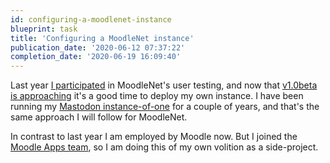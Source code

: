 ```yaml
---
id: configuring-a-moodlenet-instance
blueprint: task
title: 'Configuring a MoodleNet instance'
publication_date: '2020-06-12 07:37:22'
completion_date: '2020-06-19 16:09:40'
---
```


Last year [I participated](https://noeldemartin.com/tasks/testing-moodlenet) in MoodleNet's user testing, and now that [v1.0beta is approaching](https://blog.moodle.net/2020/approaching-v10-beta/) it's a good time to deploy my own instance. I have been running my [Mastodon instance-of-one](https://noeldemartin.social) for a couple of years, and that's the same approach I will follow for MoodleNet.

In contrast to last year I am employed by Moodle now. But I joined the [Moodle Apps team](https://moodle.com/app/), so I am doing this of my own volition as a side-project.
